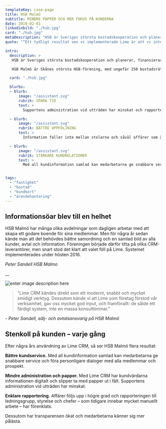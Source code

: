 ```yaml
---
templateKey: case-page
title: HSB Malmö
subtitle: MINDRE PAPPER OCH MER FOKUS PÅ KUNDERNA
date: 2019-02-01
linkedinbild: "./hsb.jpg"
card: "./hsb.jpg"
metaDescription: "HSB är Sveriges största bostadskooperation och planerar, finansierar, bygger och förvaltar bostäder över hela landet. Med engagemang, trygghet, hållbarhet, omtanke och samverkan har man sedan 1923 verkat för det goda boendet och att skapa värde för sina medlemmar."
quote: "”Ett tydligt resultat sen vi implementerade Lime är att vi inte behöver ta med oss lika mycket papper ut på fältet. Vi har all information vi behöver i det mobila gränssnittet.”"

intro:
  description: >
   HSB är Sveriges största bostadskooperation och planerar, finansierar, bygger och förvaltar bostäder över hela landet. Med engagemang, trygghet, hållbarhet, omtanke och samverkan har man sedan 1923 verkat för det goda boendet och att skapa värde för sina medlemmar.

   HSB Malmö är Skånes största HSB-förening, med ungefär 250 bostadsrättföreningar som medlemmar och ca 140 anställda. I föreningen ingår totalt runt 30 000 bostadsrätter och drygt 2 200 hyresrätter i Burlöv, Lomma, Malmö, Svedala, Trelleborg och Vellinge.

  card: "./hsb.jpg"

  blurbs:
  - blurb:
      image: "/assistant.svg"
      rubrik: SPARA TID
      text: >
        Supportens administration vid utträden har minskat och rapporteringen till ledningsgrupp, styrelse och chefer har blivit smidigare.

  - blurb:
      image: "/assistant.svg"
      rubrik: BÄTTRE UPPFÖLJNING
      text: >
        Information faller inte mellan stolarna och såväl affärer som ärenden följs upp i högre grad, när allt finns samlat digitalt.

  - blurb:
      image: "/assistant.svg"
      rubrik: STARKARE KUNDRELATIONER
      text: >
        Med all kundinformation samlad kan medarbetarna ge snabbare service och föra personligare dialoger med alla medlemmar och prospekt.


tags:
  - "fastighet"
  - "bostad"
  - "kundkort"
  - "ärendehantering"
---
```


## Informationsöar blev till en helhet

HSB Malmö har många olika avdelningar som dagligen arbetar med att skapa ett godare boende för sina medlemmar. Men för några år sedan kände man att det behövdes bättre samordning och en samlad bild av alla kunder, avtal och information. Föreningen började därför titta på olika CRM-leverantörer, men snart stod det klart att valet föll på Lime. Systemet implementerades under hösten 2016.

_Peter Sandell HSB Malmo_

\_\_

![enter image description here](https://lime-crm.se/assets/img/references/hsb_caroline.adad9ed4.png)

> “Lime CRM kändes direkt som ett modernt, snabbt och mycket smidigt verktyg. Dessutom kände vi att Lime som företag förstod vår verksamhet, gav oss mycket god input, och framförallt: de sålde ett färdigt system, inte en massa konsulttimmar.”

_\- Peter Sandell, sälj- och avtalsansvarig på HSB Malmö_

## Stenkoll på kunden – varje gång

Efter några års användning av Lime CRM, så ser HSB Malmö flera resultat:

**Bättre kundservice.** Med all kundinformation samlad kan medarbetarna ge snabbare service och föra personligare dialoger med alla medlemmar och prospekt.

**Mindre administration och papper.** Med Lime CRM har kundvärdarna informationen digitalt och slipper ta med papper ut i fält. Supportens administration vid utträden har minskat.

**Enklare rapportering.** Affärer följs upp i högre grad och rapporteringen till ledningsgrupp, styrelse och chefer – som tidigare innebar mycket manuellt arbete – har förenklats.

Dessutom har transparensen ökat och medarbetarna känner sig mer pålästa.
